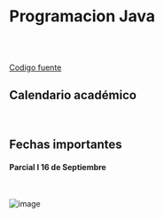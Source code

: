 # Programacion Java

<br>
<br>

[Codigo fuente](https://github.com/crodrigr/programacion-java-2023-code.git)

## Calendario académico 

<br>

## Fechas importantes 

#### Parcial I 16 de Septiembre

<br>

![image](https://github.com/crodrigr/programacion-java-2023-02/assets/31961588/211922d7-21a0-4c5d-a565-3374813854a9)



